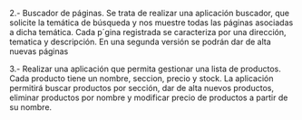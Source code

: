 2.- Buscador de páginas. Se trata de realizar una aplicación buscador, que solicite 
la temática de búsqueda y nos muestre todas las páginas asociadas a dicha temática. Cada p´gina registrada
se caracteriza por una dirección, tematica y descripción. En una segunda versión se podrán dar de alta nuevas
páginas

3.- Realizar una aplicación que permita gestionar una lista de productos. Cada producto tiene
un nombre, seccion, precio y stock. La aplicación permitirá buscar productos por sección, dar de alta
nuevos productos, eliminar productos por nombre y modificar precio de productos a partir de
su nombre.

